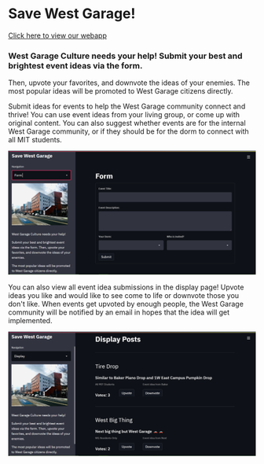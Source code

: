 # Save West Garage!

[Click here to view our webapp](https://save-west-garage.us-south.cf.appdomain.cloud)
### West Garage Culture needs your help! Submit your best and brightest event ideas via the form. 

Then, upvote your favorites, and downvote the ideas of your enemies. The most popular ideas will be promoted to West Garage citizens directly.

Submit ideas for events to help the West Garage community connect and thrive! You can use event ideas from your living group, or come up with original content. You can also suggest whether events are for the internal West Garage community, or if they should be for the dorm to connect with all MIT students. 

![Form Image](/images/form.png "Form")

You can also view all event idea submissions in the display page! Upvote ideas you like and would like to see come to life or downvote those you don't like. When events get upvoted by enough people, the West Garage community will be notified by an email in hopes that the idea will get implemented.

![Display Image](/images/display.png "Display")
